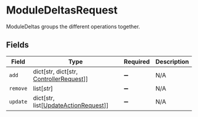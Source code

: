 # ModuleDeltasRequest

ModuleDeltas groups the different operations together.


## Fields

| Field                                                                               | Type                                                                                | Required                                                                            | Description                                                                         |
| ----------------------------------------------------------------------------------- | ----------------------------------------------------------------------------------- | ----------------------------------------------------------------------------------- | ----------------------------------------------------------------------------------- |
| `add`                                                                               | dict[str, dict[str, [ControllerRequest](../../models/shared/controllerrequest.md)]] | :heavy_minus_sign:                                                                  | N/A                                                                                 |
| `remove`                                                                            | list[*str*]                                                                         | :heavy_minus_sign:                                                                  | N/A                                                                                 |
| `update`                                                                            | dict[str, list[[UpdateActionRequest](../../models/shared/updateactionrequest.md)]]  | :heavy_minus_sign:                                                                  | N/A                                                                                 |
